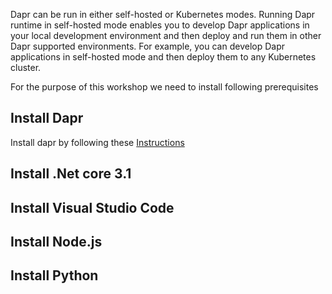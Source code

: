 Dapr can be run in either self-hosted or Kubernetes modes. Running Dapr runtime in self-hosted mode enables you to develop Dapr applications in your local development environment and then deploy and run them in other Dapr supported environments. For example, you can develop Dapr applications in self-hosted mode and then deploy them to any Kubernetes cluster.

For the purpose of this workshop we need to install following prerequisites

 
## Install Dapr
Install dapr by following these [Instructions](https://github.com/dapr/docs/blob/master/getting-started/environment-setup.md)

## Install .Net core 3.1

## Install Visual Studio Code

## Install Node.js

## Install Python
